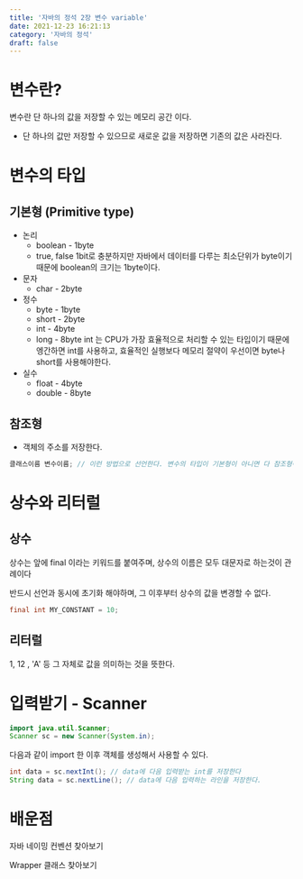 ```yaml
---
title: '자바의 정석 2장 변수 variable'
date: 2021-12-23 16:21:13
category: '자바의 정석'
draft: false
---
```


# 변수란?

변수란 단 하나의 값을 저장할 수 있는 메모리 공간 이다.

- 단 하나의 값만 저장할 수 있으므로 새로운 값을 저장하면 기존의 값은 사라진다.

# 변수의 타입

## 기본형 (Primitive type)

- 논리
  - boolean - 1byte
  - true, false
    1bit로 충분하지만 자바에서 데이터를 다루는 최소단위가 byte이기 때문에 boolean의 크기는 1byte이다.
- 문자
  - char - 2byte
- 정수
  - byte - 1byte
  - short - 2byte
  - int - 4byte
  - long - 8byte
    int 는 CPU가 가장 효율적으로 처리할 수 있는 타입이기 때문에 엥간하면 int를 사용하고, 효율적인 실행보다 메모리 절약이 우선이면 byte나 short를 사용해야한다.
- 실수
  - float - 4byte
  - double - 8byte

## 참조형

- 객체의 주소를 저장한다.

```java
클래스이름 변수이름; // 이런 방법으로 선언한다. 변수의 타입이 기본형이 아니면 다 참조형이다.
```

# 상수와 리터럴

## 상수

상수는 앞에 final 이라는 키워드를 붙여주며, 상수의 이름은 모두 대문자로 하는것이 관례이다

반드시 선언과 동시에 초기화 해야하며, 그 이후부터 상수의 값을 변경할 수 없다.

```java
final int MY_CONSTANT = 10;
```

## 리터럴

1, 12 , 'A' 등 그 자체로 값을 의미하는 것을 뜻한다.

# 입력받기 - Scanner

```java
import java.util.Scanner;
Scanner sc = new Scanner(System.in);
```

다음과 같이 import 한 이후 객체를 생성해서 사용할 수 있다.

```java
int data = sc.nextInt(); // data에 다음 입력받는 int를 저장한다
String data = sc.nextLine(); // data에 다음 입력하는 라인을 저장한다.
```

# 배운점

자바 네이밍 컨벤션 찾아보기

Wrapper 클래스 찾아보기
